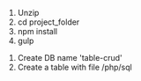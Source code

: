 <p><!-- start --></p>
<ol>
  <li> Unzip </li>
  <li> cd project_folder </li>
  <li> npm install </li>
  <li> gulp </li>
</ol>
<p><!-- start server --></p>
<ol>
  <li> Create DB name 'table-crud' </li>
  <li> Create a table with file /php/sql </li>
</ol>
<p><!-- injoy --></p>